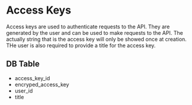 # Access Keys
Access keys are used to authenticate requests to the API. They are generated by the user and can be used to make requests to the API. The actually string that is the access key will only be showed once at creation. THe user is also required to provide a title for the access key.

## DB Table
- access_key_id
- encryped_access_key
- user_id
- title
